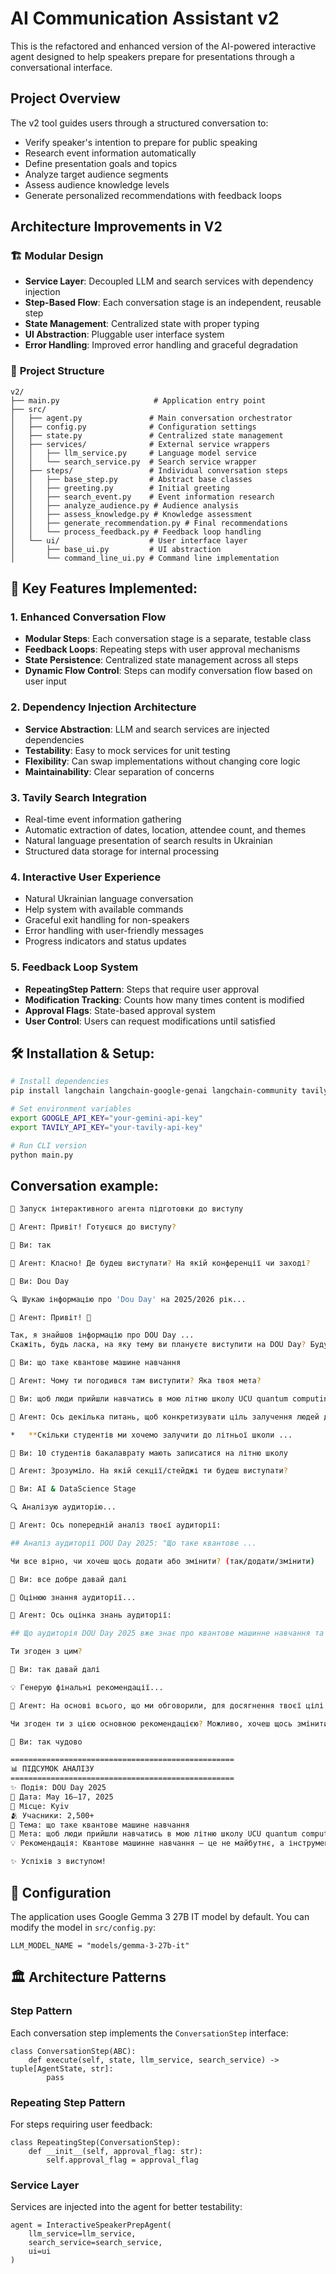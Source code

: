 # AI Communication Assistant v2

This is the refactored and enhanced version of the AI-powered interactive agent designed to help speakers prepare for presentations through a conversational interface.

## Project Overview
The v2 tool guides users through a structured conversation to:
- Verify speaker's intention to prepare for public speaking
- Research event information automatically
- Define presentation goals and topics
- Analyze target audience segments
- Assess audience knowledge levels
- Generate personalized recommendations with feedback loops

## Architecture Improvements in V2

### 🏗️ **Modular Design**
- **Service Layer**: Decoupled LLM and search services with dependency injection
- **Step-Based Flow**: Each conversation stage is an independent, reusable step
- **State Management**: Centralized state with proper typing
- **UI Abstraction**: Pluggable user interface system
- **Error Handling**: Improved error handling and graceful degradation

### 📁 **Project Structure**

```
v2/
├── main.py                     # Application entry point
├── src/
│   ├── agent.py               # Main conversation orchestrator
│   ├── config.py              # Configuration settings
│   ├── state.py               # Centralized state management
│   ├── services/              # External service wrappers
│   │   ├── llm_service.py     # Language model service
│   │   └── search_service.py  # Search service wrapper
│   ├── steps/                 # Individual conversation steps
│   │   ├── base_step.py       # Abstract base classes
│   │   ├── greeting.py        # Initial greeting
│   │   ├── search_event.py    # Event information research
│   │   ├── analyze_audience.py # Audience analysis
│   │   ├── assess_knowledge.py # Knowledge assessment
│   │   ├── generate_recommendation.py # Final recommendations
│   │   └── process_feedback.py # Feedback loop handling
│   └── ui/                    # User interface layer
│       ├── base_ui.py         # UI abstraction
│       └── command_line_ui.py # Command line implementation

```

## 🚀 Key Features Implemented:

### 1. **Enhanced Conversation Flow**
- **Modular Steps**: Each conversation stage is a separate, testable class
- **Feedback Loops**: Repeating steps with user approval mechanisms
- **State Persistence**: Centralized state management across all steps
- **Dynamic Flow Control**: Steps can modify conversation flow based on user input

### 2. **Dependency Injection Architecture**
- **Service Abstraction**: LLM and search services are injected dependencies
- **Testability**: Easy to mock services for unit testing
- **Flexibility**: Can swap implementations without changing core logic
- **Maintainability**: Clear separation of concerns

### 3. **Tavily Search Integration**
- Real-time event information gathering
- Automatic extraction of dates, location, attendee count, and themes
- Natural language presentation of search results in Ukrainian
- Structured data storage for internal processing

### 4. **Interactive User Experience**
- Natural Ukrainian language conversation
- Help system with available commands
- Graceful exit handling for non-speakers
- Error handling with user-friendly messages
- Progress indicators and status updates

### 5. **Feedback Loop System**
- **RepeatingStep Pattern**: Steps that require user approval
- **Modification Tracking**: Counts how many times content is modified
- **Approval Flags**: State-based approval system
- **User Control**: Users can request modifications until satisfied

## 🛠️ Installation & Setup:

```bash
# Install dependencies
pip install langchain langchain-google-genai langchain-community tavily-python

# Set environment variables
export GOOGLE_API_KEY="your-gemini-api-key"
export TAVILY_API_KEY="your-tavily-api-key"

# Run CLI version
python main.py
```

## Conversation example:

```bash
🚀 Запуск інтерактивного агента підготовки до виступу

🤖 Агент: Привіт! Готуєшся до виступу?

👤 Ви: так

🤖 Агент: Класно! Де будеш виступати? На якій конференції чи заході?

👤 Ви: Dou Day

🔍 Шукаю інформацію про 'Dou Day' на 2025/2026 рік...

🤖 Агент: Привіт! 👋

Так, я знайшов інформацію про DOU Day ...
Скажіть, будь ласка, на яку тему ви плануєте виступити на DOU Day? Буду радий дізнатися більше! 😊

👤 Ви: що таке квантове машине навчання

🤖 Агент: Чому ти погодився там виступити? Яка твоя мета?

👤 Ви: щоб люди прийшли навчатись в мою літню школу UCU quantum computing

🤖 Агент: Ось декілька питань, щоб конкретизувати ціль залучення людей до літньої школи UCU з квантових обчислень:

*   **Скільки студентів ми хочемо залучити до літньої школи ...

👤 Ви: 10 студентів бакалаврату мають записатися на літню школу

🤖 Агент: Зрозуміло. На якій секції/стейджі ти будеш виступати?

👤 Ви: AI & DataScience Stage

🔍 Аналізую аудиторію...

🤖 Агент: Ось попередній аналіз твоєї аудиторії:

## Аналіз аудиторії DOU Day 2025: "Що таке квантове ...

Чи все вірно, чи хочеш щось додати або змінити? (так/додати/змінити)

👤 Ви: все добре давай далі

🧠 Оцінюю знання аудиторії...

🤖 Агент: Ось оцінка знань аудиторії:

## Що аудиторія DOU Day 2025 вже знає про квантове машинне навчання та що їй потрібно дізнатися ...

Ти згоден з цим?

👤 Ви: так давай далі

💡 Генерую фінальні рекомендації...

🤖 Агент: На основі всього, що ми обговорили, для досягнення твоєї цілі я вважаю, що ключова думка, яку аудиторія має винести з виступу, повинна бути такою: ...

Чи згоден ти з цією основною рекомендацією? Можливо, хочеш щось змінити або доповнити?

👤 Ви: так чудово

==================================================
📊 ПІДСУМОК АНАЛІЗУ
==================================================
✨ Подія: DOU Day 2025
📅 Дата: May 16–17, 2025
📍 Місце: Kyiv
🫂 Учасники: 2,500+
📝 Тема: що таке квантове машине навчання
🎯 Мета: щоб люди прийшли навчатись в мою літню школу UCU quantum computing
💡 Рекомендація: Квантове машинне навчання – це не майбутнє, а інструмент, який вже зараз відкриває нові можливості для вирішення складних задач. Приєднуйтесь до літньої школи UCU quantum computing, щоб стати піонерами цієї революційної галузі та отримати конкурентну перевагу вже сьогодні!

✨ Успіхів з виступом!
```

## 🔧 Configuration

The application uses Google Gemma 3 27B IT model by default. You can modify the model in `src/config.py`:

```
LLM_MODEL_NAME = "models/gemma-3-27b-it"
```

## 🏛️ Architecture Patterns

### Step Pattern

Each conversation step implements the `ConversationStep` interface:

```
class ConversationStep(ABC):
    def execute(self, state, llm_service, search_service) -> tuple[AgentState, str]:
        pass
```

### Repeating Step Pattern

For steps requiring user feedback:

```
class RepeatingStep(ConversationStep):
    def __init__(self, approval_flag: str):
        self.approval_flag = approval_flag
```

### Service Layer

Services are injected into the agent for better testability:

```
agent = InteractiveSpeakerPrepAgent(
    llm_service=llm_service,
    search_service=search_service,
    ui=ui
)
```
